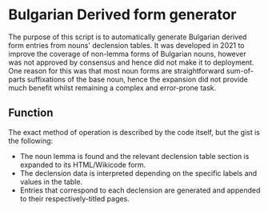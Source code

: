 # Bulgarian Derived form generator
The purpose of this script is to automatically generate Bulgarian derived form entries from nouns' declension tables.
It was developed in 2021 to improve the coverage of non-lemma forms of Bulgarian nouns, however was not approved by consensus and hence did not make it to deployment.
One reason for this was that most noun forms are straightforward sum-of-parts suffixations of the base noun, hence the expansion did not provide
much benefit whilst remaining a complex and error-prone task.

## Function
The exact method of operation is described by the code itself, but the gist is the following:
- The noun lemma is found and the relevant declension table section is expanded to its HTML/Wikicode form.
- The declension data is interpreted depending on the specific labels and values in the table.
- Entries that correspond to each declension are generated and appended to their respectively-titled pages.
